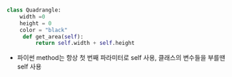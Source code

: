 ```python

class Quadrangle:
    width =0
    height = 0
    color = "black"
     def get_area(self):
         return self.width + self.height
```
* 파이썬 method는 항상 첫 번째 파라미터로 self 사용, 클래스의 변수들을 부를땐 self 사용

